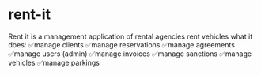 # rent-it
Rent it is a management application of rental agencies rent vehicles what it does: ✅manage clients ✅manage reservations ✅manage agreements ✅manage users (admin) ✅manage invoices ✅manage sanctions ✅manage vehicles ✅manage parkings
